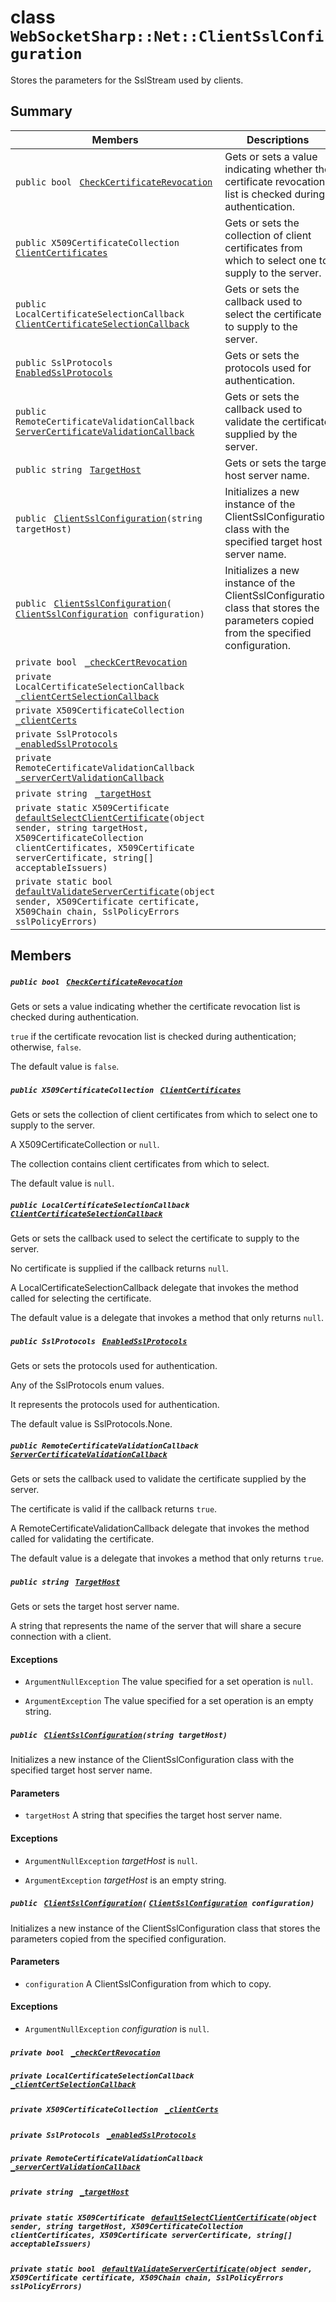 # class `WebSocketSharp::Net::ClientSslConfiguration` 

Stores the parameters for the SslStream used by clients.

## Summary

 Members                                | Descriptions                                
----------------------------------------|---------------------------------------------
`public bool ` [`CheckCertificateRevocation`](#class_web_socket_sharp_1_1_net_1_1_client_ssl_configuration_1a822614b06d5a57c453296ea927014078) | Gets or sets a value indicating whether the certificate revocation list is checked during authentication.
`public X509CertificateCollection ` [`ClientCertificates`](#class_web_socket_sharp_1_1_net_1_1_client_ssl_configuration_1a1d6373fc055f4cda350d8975d23d7e1a) | Gets or sets the collection of client certificates from which to select one to supply to the server.
`public LocalCertificateSelectionCallback ` [`ClientCertificateSelectionCallback`](#class_web_socket_sharp_1_1_net_1_1_client_ssl_configuration_1a2a5b6ff61ad90da29f8eec2d0fde3a8f) | Gets or sets the callback used to select the certificate to supply to the server.
`public SslProtocols ` [`EnabledSslProtocols`](#class_web_socket_sharp_1_1_net_1_1_client_ssl_configuration_1a733bdf2e8032d228e86f45e92e3e2964) | Gets or sets the protocols used for authentication.
`public RemoteCertificateValidationCallback ` [`ServerCertificateValidationCallback`](#class_web_socket_sharp_1_1_net_1_1_client_ssl_configuration_1a7653e91cf420ea989c983cfbe634464b) | Gets or sets the callback used to validate the certificate supplied by the server.
`public string ` [`TargetHost`](#class_web_socket_sharp_1_1_net_1_1_client_ssl_configuration_1a04fcd8c2d870ef53644c08f9e5cf7a97) | Gets or sets the target host server name.
`public ` [`ClientSslConfiguration`](#class_web_socket_sharp_1_1_net_1_1_client_ssl_configuration_1a163d3ca4573a204e5323bd0ece4f89f9)`(string targetHost)` | Initializes a new instance of the ClientSslConfiguration class with the specified target host server name.
`public ` [`ClientSslConfiguration`](#class_web_socket_sharp_1_1_net_1_1_client_ssl_configuration_1aa0409adc6b234737e9b199d036a78413)`(` [`ClientSslConfiguration`](#class_web_socket_sharp_1_1_net_1_1_client_ssl_configuration)` configuration)` | Initializes a new instance of the ClientSslConfiguration class that stores the parameters copied from the specified configuration.
`private bool ` [`_checkCertRevocation`](#class_web_socket_sharp_1_1_net_1_1_client_ssl_configuration_1a62b9540bea0de155bc686405dc335ab9) | 
`private LocalCertificateSelectionCallback ` [`_clientCertSelectionCallback`](#class_web_socket_sharp_1_1_net_1_1_client_ssl_configuration_1ac075f325c80e78bef2b98518b8c54590) | 
`private X509CertificateCollection ` [`_clientCerts`](#class_web_socket_sharp_1_1_net_1_1_client_ssl_configuration_1a7643bf4ef5d17e1bf7a73d1f386b9253) | 
`private SslProtocols ` [`_enabledSslProtocols`](#class_web_socket_sharp_1_1_net_1_1_client_ssl_configuration_1ab8e239926aabbf74357cf27c253cdf32) | 
`private RemoteCertificateValidationCallback ` [`_serverCertValidationCallback`](#class_web_socket_sharp_1_1_net_1_1_client_ssl_configuration_1adaf9e5e074ecb1187f6a791f24c4117a) | 
`private string ` [`_targetHost`](#class_web_socket_sharp_1_1_net_1_1_client_ssl_configuration_1a3f1fe09e81ad9abdeecbddbb03c49f4e) | 
`private static X509Certificate ` [`defaultSelectClientCertificate`](#class_web_socket_sharp_1_1_net_1_1_client_ssl_configuration_1a1d0ada86335b020e9cc002e9cf579f10)`(object sender, string targetHost, X509CertificateCollection clientCertificates, X509Certificate serverCertificate, string[] acceptableIssuers)` | 
`private static bool ` [`defaultValidateServerCertificate`](#class_web_socket_sharp_1_1_net_1_1_client_ssl_configuration_1ab664cb0dd3ed1cf6500fc54acf539cbc)`(object sender, X509Certificate certificate, X509Chain chain, SslPolicyErrors sslPolicyErrors)` | 

## Members

##### `public bool ` [`CheckCertificateRevocation`](#class_web_socket_sharp_1_1_net_1_1_client_ssl_configuration_1a822614b06d5a57c453296ea927014078) 

Gets or sets a value indicating whether the certificate revocation list is checked during authentication.

`true` if the certificate revocation list is checked during authentication; otherwise, `false`. 

The default value is `false`.

##### `public X509CertificateCollection ` [`ClientCertificates`](#class_web_socket_sharp_1_1_net_1_1_client_ssl_configuration_1a1d6373fc055f4cda350d8975d23d7e1a) 

Gets or sets the collection of client certificates from which to select one to supply to the server.

A X509CertificateCollection or `null`. 

The collection contains client certificates from which to select. 

The default value is `null`.

##### `public LocalCertificateSelectionCallback ` [`ClientCertificateSelectionCallback`](#class_web_socket_sharp_1_1_net_1_1_client_ssl_configuration_1a2a5b6ff61ad90da29f8eec2d0fde3a8f) 

Gets or sets the callback used to select the certificate to supply to the server.

No certificate is supplied if the callback returns `null`. 

A LocalCertificateSelectionCallback delegate that invokes the method called for selecting the certificate. 

The default value is a delegate that invokes a method that only returns `null`.

##### `public SslProtocols ` [`EnabledSslProtocols`](#class_web_socket_sharp_1_1_net_1_1_client_ssl_configuration_1a733bdf2e8032d228e86f45e92e3e2964) 

Gets or sets the protocols used for authentication.

Any of the SslProtocols enum values. 

It represents the protocols used for authentication. 

The default value is SslProtocols.None.

##### `public RemoteCertificateValidationCallback ` [`ServerCertificateValidationCallback`](#class_web_socket_sharp_1_1_net_1_1_client_ssl_configuration_1a7653e91cf420ea989c983cfbe634464b) 

Gets or sets the callback used to validate the certificate supplied by the server.

The certificate is valid if the callback returns `true`. 

A RemoteCertificateValidationCallback delegate that invokes the method called for validating the certificate. 

The default value is a delegate that invokes a method that only returns `true`.

##### `public string ` [`TargetHost`](#class_web_socket_sharp_1_1_net_1_1_client_ssl_configuration_1a04fcd8c2d870ef53644c08f9e5cf7a97) 

Gets or sets the target host server name.

A string that represents the name of the server that will share a secure connection with a client. 

#### Exceptions
* `ArgumentNullException` The value specified for a set operation is `null`. 

* `ArgumentException` The value specified for a set operation is an empty string.

##### `public ` [`ClientSslConfiguration`](#class_web_socket_sharp_1_1_net_1_1_client_ssl_configuration_1a163d3ca4573a204e5323bd0ece4f89f9)`(string targetHost)` 

Initializes a new instance of the ClientSslConfiguration class with the specified target host server name.

#### Parameters
* `targetHost` A string that specifies the target host server name. 

#### Exceptions
* `ArgumentNullException` *targetHost*  is `null`. 

* `ArgumentException` *targetHost*  is an empty string.

##### `public ` [`ClientSslConfiguration`](#class_web_socket_sharp_1_1_net_1_1_client_ssl_configuration_1aa0409adc6b234737e9b199d036a78413)`(` [`ClientSslConfiguration`](#class_web_socket_sharp_1_1_net_1_1_client_ssl_configuration)` configuration)` 

Initializes a new instance of the ClientSslConfiguration class that stores the parameters copied from the specified configuration.

#### Parameters
* `configuration` A ClientSslConfiguration from which to copy. 

#### Exceptions
* `ArgumentNullException` *configuration*  is `null`.

##### `private bool ` [`_checkCertRevocation`](#class_web_socket_sharp_1_1_net_1_1_client_ssl_configuration_1a62b9540bea0de155bc686405dc335ab9) 

##### `private LocalCertificateSelectionCallback ` [`_clientCertSelectionCallback`](#class_web_socket_sharp_1_1_net_1_1_client_ssl_configuration_1ac075f325c80e78bef2b98518b8c54590) 

##### `private X509CertificateCollection ` [`_clientCerts`](#class_web_socket_sharp_1_1_net_1_1_client_ssl_configuration_1a7643bf4ef5d17e1bf7a73d1f386b9253) 

##### `private SslProtocols ` [`_enabledSslProtocols`](#class_web_socket_sharp_1_1_net_1_1_client_ssl_configuration_1ab8e239926aabbf74357cf27c253cdf32) 

##### `private RemoteCertificateValidationCallback ` [`_serverCertValidationCallback`](#class_web_socket_sharp_1_1_net_1_1_client_ssl_configuration_1adaf9e5e074ecb1187f6a791f24c4117a) 

##### `private string ` [`_targetHost`](#class_web_socket_sharp_1_1_net_1_1_client_ssl_configuration_1a3f1fe09e81ad9abdeecbddbb03c49f4e) 

##### `private static X509Certificate ` [`defaultSelectClientCertificate`](#class_web_socket_sharp_1_1_net_1_1_client_ssl_configuration_1a1d0ada86335b020e9cc002e9cf579f10)`(object sender, string targetHost, X509CertificateCollection clientCertificates, X509Certificate serverCertificate, string[] acceptableIssuers)` 

##### `private static bool ` [`defaultValidateServerCertificate`](#class_web_socket_sharp_1_1_net_1_1_client_ssl_configuration_1ab664cb0dd3ed1cf6500fc54acf539cbc)`(object sender, X509Certificate certificate, X509Chain chain, SslPolicyErrors sslPolicyErrors)` 

